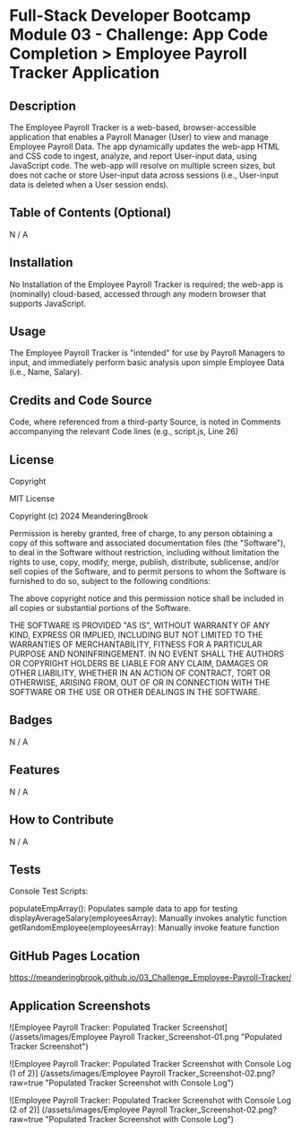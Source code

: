 # Full-Stack Developer Bootcamp Module 03 - Challenge: App Code Completion > Employee Payroll Tracker Application


## Description

The Employee Payroll Tracker is a web-based, browser-accessible application that enables a Payroll Manager (User) to view and manage Employee Payroll Data. 
The app dynamically updates the web-app HTML and CSS code to ingest, analyze, and report User-input data, using JavaScript code. 
The web-app will resolve on multiple screen sizes, but does not cache or store User-input data across sessions (i.e., User-input data is deleted when a User session ends).


## Table of Contents (Optional)

N / A


## Installation

No Installation of the Employee Payroll Tracker is required; the web-app is (nominally) cloud-based, accessed through any modern browser that supports JavaScript.


## Usage

The Employee Payroll Tracker is "intended" for use by Payroll Managers to input, and immediately perform basic analysis upon simple Employee Data (i.e., Name, Salary).


## Credits and Code Source

Code, where referenced from a third-party Source, is noted in Comments accompanying the relevant Code lines (e.g., script.js, Line 26)


## License

Copyright <YEAR> <COPYRIGHT Chris Milazzo>

MIT License

Copyright (c) 2024 MeanderingBrook

Permission is hereby granted, free of charge, to any person obtaining a copy
of this software and associated documentation files (the "Software"), to deal
in the Software without restriction, including without limitation the rights
to use, copy, modify, merge, publish, distribute, sublicense, and/or sell
copies of the Software, and to permit persons to whom the Software is
furnished to do so, subject to the following conditions:

The above copyright notice and this permission notice shall be included in all
copies or substantial portions of the Software.

THE SOFTWARE IS PROVIDED "AS IS", WITHOUT WARRANTY OF ANY KIND, EXPRESS OR
IMPLIED, INCLUDING BUT NOT LIMITED TO THE WARRANTIES OF MERCHANTABILITY,
FITNESS FOR A PARTICULAR PURPOSE AND NONINFRINGEMENT. IN NO EVENT SHALL THE
AUTHORS OR COPYRIGHT HOLDERS BE LIABLE FOR ANY CLAIM, DAMAGES OR OTHER
LIABILITY, WHETHER IN AN ACTION OF CONTRACT, TORT OR OTHERWISE, ARISING FROM,
OUT OF OR IN CONNECTION WITH THE SOFTWARE OR THE USE OR OTHER DEALINGS IN THE
SOFTWARE.


## Badges

N / A


## Features

N / A


## How to Contribute

N / A


## Tests

Console Test Scripts:

  populateEmpArray(): Populates sample data to app for testing
  displayAverageSalary(employeesArray): Manually invokes analytic function
  getRandomEmployee(employeesArray): Manually invoke feature function


## GitHub Pages Location

https://meanderingbrook.github.io/03_Challenge_Employee-Payroll-Tracker/


## Application Screenshots

![Employee Payroll Tracker: Populated Tracker Screenshot] (/assets/images/Employee Payroll Tracker_Screenshot-01.png "Populated Tracker Screenshot")

![Employee Payroll Tracker: Populated Tracker Screenshot with Console Log (1 of 2)] (/assets/images/Employee Payroll Tracker_Screenshot-02.png?raw=true "Populated Tracker Screenshot with Console Log")

![Employee Payroll Tracker: Populated Tracker Screenshot with Console Log (2 of 2)] (/assets/images/Employee Payroll Tracker_Screenshot-02.png?raw=true "Populated Tracker Screenshot with Console Log")
